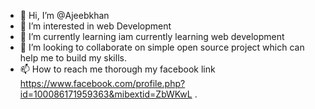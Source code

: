 - 👋 Hi, I’m @Ajeebkhan
- 👀 I’m interested in web Development
- 🌱 I’m currently learning iam currently learning web development
- 💞️ I’m looking to collaborate on simple open source project which can help me to build my skills.
- 📫 How to reach me thorough my facebook link https://www.facebook.com/profile.php?id=100086171959363&mibextid=ZbWKwL .

<!---
Ajeebkhan/Ajeebkhan is a ✨ special ✨ repository because its `README.md` (this file) appears on your GitHub profile.
You can click the Preview link to take a look at your changes.
--->
